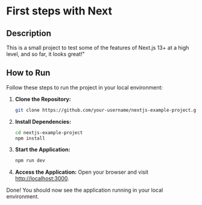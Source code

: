 # First steps with Next

## Description

This is a small project to test some of the features of Next.js 13+ at a high level, and so far, it looks great!"

## How to Run

Follow these steps to run the project in your local environment:

1. **Clone the Repository:**

   ```bash
   git clone https://github.com/your-username/nextjs-example-project.git
   ```

2. **Install Dependencies:**

   ```bash
   cd nextjs-example-project
   npm install
   ```

3. **Start the Application:**

   ```bash
   npm run dev
   ```

4. **Access the Application:**
   Open your browser and visit [http://localhost:3000](http://localhost:3000).

Done! You should now see the application running in your local environment.
